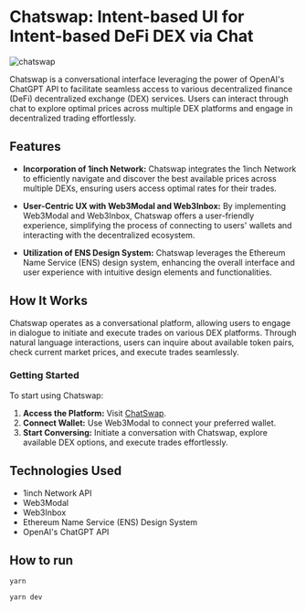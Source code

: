 # Chatswap: Intent-based UI for Intent-based DeFi DEX via Chat

![chatswap](https://github.com/byzantine-fault/ChatSwap/assets/64685759/7637ab10-aa9d-4720-8d82-02485c2d74a1)

Chatswap is a conversational interface leveraging the power of OpenAI's ChatGPT API to facilitate seamless access to various decentralized finance (DeFi) decentralized exchange (DEX) services. Users can interact through chat to explore optimal prices across multiple DEX platforms and engage in decentralized trading effortlessly.

## Features

- **Incorporation of 1inch Network:** Chatswap integrates the 1inch Network to efficiently navigate and discover the best available prices across multiple DEXs, ensuring users access optimal rates for their trades.
- **User-Centric UX with Web3Modal and Web3Inbox:** By implementing Web3Modal and Web3Inbox, Chatswap offers a user-friendly experience, simplifying the process of connecting to users' wallets and interacting with the decentralized ecosystem.

- **Utilization of ENS Design System:** Chatswap leverages the Ethereum Name Service (ENS) design system, enhancing the overall interface and user experience with intuitive design elements and functionalities.

## How It Works

Chatswap operates as a conversational platform, allowing users to engage in dialogue to initiate and execute trades on various DEX platforms. Through natural language interactions, users can inquire about available token pairs, check current market prices, and execute trades seamlessly.

### Getting Started

To start using Chatswap:

1. **Access the Platform:** Visit [ChatSwap](https://chatswap.vercel.app).
2. **Connect Wallet:** Use Web3Modal to connect your preferred wallet.
3. **Start Conversing:** Initiate a conversation with Chatswap, explore available DEX options, and execute trades effortlessly.

## Technologies Used

- 1inch Network API
- Web3Modal
- Web3Inbox
- Ethereum Name Service (ENS) Design System
- OpenAI's ChatGPT API

## How to run

```
yarn

yarn dev
```

